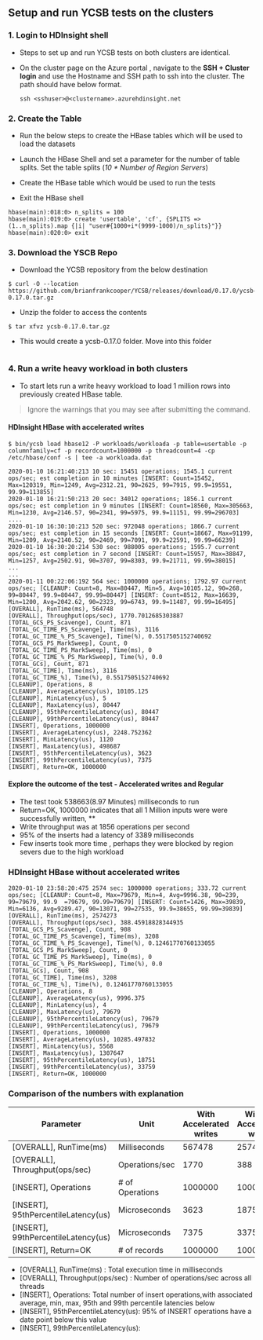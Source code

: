 ## Setup and run YCSB tests on the clusters

### 1. Login to HDInsight shell

- Steps to set up and run YCSB tests on both clusters are identical. 
- On the cluster page on the Azure portal , navigate to the **SSH + Cluster login** and use the Hostname and SSH path to ssh into the
    cluster.  The path should have below format. 
    
    ``` ssh <sshuser>@<clustername>.azurehdinsight.net ```

### 2. Create the Table 
- Run the below steps to create the HBase tables which will be used to load the datasets
 
 - Launch the HBase Shell and set a parameter for the number of table splits. Set the table splits (*10 * Number of Region Servers*)
 - Create the HBase table which would be used to run the tests
 - Exit the HBase shell  
```
hbase(main):018:0> n_splits = 100
hbase(main):019:0> create 'usertable', 'cf', {SPLITS => (1..n_splits).map {|i| "user#{1000+i*(9999-1000)/n_splits}"}}
hbase(main):020:0> exit
```
### 3. Download the YSCB Repo 
- Download the YCSB repository from the below destination
```
$ curl -O --location https://github.com/brianfrankcooper/YCSB/releases/download/0.17.0/ycsb-0.17.0.tar.gz 
  ```

- Unzip the folder to access the contents
```
$ tar xfvz ycsb-0.17.0.tar.gz 
```
- This would create a  ycsb-0.17.0 folder. Move into this folder
``` $ cd ycsb-0.17.0 
```

### 4. Run a write heavy workload in both clusters  

- To start lets run a write heavy workload to load 1 million rows into previously created HBase table.
>  Ignore the warnings that you may see after submitting the command. 

#### HDInsight HBase with accelerated writes
```
$ bin/ycsb load hbase12 -P workloads/workloada -p table=usertable -p columnfamily=cf -p recordcount=1000000 -p threadcount=4 -cp /etc/hbase/conf -s | tee -a workloada.dat

2020-01-10 16:21:40:213 10 sec: 15451 operations; 1545.1 current ops/sec; est completion in 10 minutes [INSERT: Count=15452, Max=120319, Min=1249, Avg=2312.21, 90=2625, 99=7915, 99.9=19551, 99.99=113855]
2020-01-10 16:21:50:213 20 sec: 34012 operations; 1856.1 current ops/sec; est completion in 9 minutes [INSERT: Count=18560, Max=305663, Min=1230, Avg=2146.57, 90=2341, 99=5975, 99.9=11151, 99.99=296703]
....
2020-01-10 16:30:10:213 520 sec: 972048 operations; 1866.7 current ops/sec; est completion in 15 seconds [INSERT: Count=18667, Max=91199, Min=1209, Avg=2140.52, 90=2469, 99=7091, 99.9=22591, 99.99=66239]
2020-01-10 16:30:20:214 530 sec: 988005 operations; 1595.7 current ops/sec; est completion in 7 second [INSERT: Count=15957, Max=38847, Min=1257, Avg=2502.91, 90=3707, 99=8303, 99.9=21711, 99.99=38015]
...
...
2020-01-11 00:22:06:192 564 sec: 1000000 operations; 1792.97 current ops/sec; [CLEANUP: Count=8, Max=80447, Min=5, Avg=10105.12, 90=268, 99=80447, 99.9=80447, 99.99=80447] [INSERT: Count=8512, Max=16639, Min=1200, Avg=2042.62, 90=2323, 99=6743, 99.9=11487, 99.99=16495]
[OVERALL], RunTime(ms), 564748
[OVERALL], Throughput(ops/sec), 1770.7012685303887
[TOTAL_GCS_PS_Scavenge], Count, 871
[TOTAL_GC_TIME_PS_Scavenge], Time(ms), 3116
[TOTAL_GC_TIME_%_PS_Scavenge], Time(%), 0.5517505152740692
[TOTAL_GCS_PS_MarkSweep], Count, 0
[TOTAL_GC_TIME_PS_MarkSweep], Time(ms), 0
[TOTAL_GC_TIME_%_PS_MarkSweep], Time(%), 0.0
[TOTAL_GCs], Count, 871
[TOTAL_GC_TIME], Time(ms), 3116
[TOTAL_GC_TIME_%], Time(%), 0.5517505152740692
[CLEANUP], Operations, 8
[CLEANUP], AverageLatency(us), 10105.125
[CLEANUP], MinLatency(us), 5
[CLEANUP], MaxLatency(us), 80447
[CLEANUP], 95thPercentileLatency(us), 80447
[CLEANUP], 99thPercentileLatency(us), 80447
[INSERT], Operations, 1000000
[INSERT], AverageLatency(us), 2248.752362
[INSERT], MinLatency(us), 1120
[INSERT], MaxLatency(us), 498687
[INSERT], 95thPercentileLatency(us), 3623
[INSERT], 99thPercentileLatency(us), 7375
[INSERT], Return=OK, 1000000

```

#### Explore the outcome of the test - Accelerated writes and Regular 

-  The test took 538663(8.97 Minutes) milliseconds to run
-  Return=OK, 1000000 indicates that all 1 Million inputs were were successfully written, **
- Write throughput was at 1856 operations per second
- 95% of the inserts had a latency of 3389 milliseconds
- Few inserts took more time , perhaps they were blocked by region severs due to the high workload

### HDInsight HBase without accelerated writes
```
2020-01-10 23:58:20:475 2574 sec: 1000000 operations; 333.72 current ops/sec; [CLEANUP: Count=8, Max=79679, Min=4, Avg=9996.38, 90=239, 99=79679, 99.9  =79679, 99.99=79679] [INSERT: Count=1426, Max=39839, Min=6136, Avg=9289.47, 90=13071, 99=27535, 99.9=38655, 99.99=39839]
[OVERALL], RunTime(ms), 2574273
[OVERALL], Throughput(ops/sec), 388.45918828344935
[TOTAL_GCS_PS_Scavenge], Count, 908
[TOTAL_GC_TIME_PS_Scavenge], Time(ms), 3208
[TOTAL_GC_TIME_%_PS_Scavenge], Time(%), 0.12461770760133055
[TOTAL_GCS_PS_MarkSweep], Count, 0
[TOTAL_GC_TIME_PS_MarkSweep], Time(ms), 0
[TOTAL_GC_TIME_%_PS_MarkSweep], Time(%), 0.0
[TOTAL_GCs], Count, 908
[TOTAL_GC_TIME], Time(ms), 3208
[TOTAL_GC_TIME_%], Time(%), 0.12461770760133055
[CLEANUP], Operations, 8
[CLEANUP], AverageLatency(us), 9996.375
[CLEANUP], MinLatency(us), 4
[CLEANUP], MaxLatency(us), 79679
[CLEANUP], 95thPercentileLatency(us), 79679
[CLEANUP], 99thPercentileLatency(us), 79679
[INSERT], Operations, 1000000
[INSERT], AverageLatency(us), 10285.497832
[INSERT], MinLatency(us), 5568
[INSERT], MaxLatency(us), 1307647
[INSERT], 95thPercentileLatency(us), 18751
[INSERT], 99thPercentileLatency(us), 33759
[INSERT], Return=OK, 1000000

```

### Comparison of the numbers with explanation

| Parameter |Unit |With Accelerated writes  | Without Accelerated writes |
|--|--|--|--|
| [OVERALL], RunTime(ms) |  Milliseconds| 567478 | 2574273 |
| [OVERALL], Throughput(ops/sec) |  Operations/sec| 1770 | 388 |
| [INSERT], Operations |  # of Operations| 1000000 | 1000000 |
| [INSERT], 95thPercentileLatency(us) |  Microseconds| 3623 | 18751 |
| [INSERT], 99thPercentileLatency(us) | Microseconds| 7375 | 33759 |
| [INSERT], Return=OK |  # of records| 1000000 | 1000000 |


 - [OVERALL], RunTime(ms) : Total execution time in milliseconds
 - [OVERALL], Throughput(ops/sec) : Number of operations/sec across all threads
 - [INSERT], Operations: Total number of insert operations,with associated average, min, max, 95th and 99th percentile latencies below
 - [INSERT], 95thPercentileLatency(us): 95% of INSERT operations have a date point below this value
 - [INSERT], 99thPercentileLatency(us):
<!--stackedit_data:
eyJoaXN0b3J5IjpbODc2MDg2MDQ0LDk5NTYyNDMzLDU1MzM5Nj
c4OSw5MDM3NDIyMTMsLTEyODUxNzI3NDksLTExNDE1NTk2OTgs
MTYzNjExODQ2NCwxNDc2NTA4MzIzLDk4NDIxNDQ1OCwtMjE0ND
U0NTQyNCwtMjUyNDc3OTE3LC0xMDUxNjU2NTg3LDE3NzM4ODMz
ODAsLTQ2NDc0MjQwNywxMTYwNTA5MTE5LDIzOTQ1Mzk4LDM2MT
AyNjQ0MywxNTkwNzQyMDg2LDEwNTExMjM5MTksLTIwODAzNDQz
MDldfQ==
-->